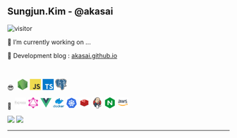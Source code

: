 ## Sungjun.Kim - @akasai

<img src="https://visitor-badge.laobi.icu/badge?page_id=akasai/akasai" alt="visitor"/>

🐋 I’m currently working on ...

🔗 Development blog : [akasai.github.io](https://akasai.github.io)  

<br/>

<p align="">
😎&nbsp;
<code><img height="25" src="https://raw.githubusercontent.com/github/explore/master/topics/nodejs/nodejs.png"></code>
<code><img height="25" src="https://raw.githubusercontent.com/github/explore/master/topics/javascript/javascript.png"></code>
<code><img height="25" src="https://raw.githubusercontent.com/github/explore/master/topics/typescript/typescript.png"></code>
<code><img height="25" src="https://raw.githubusercontent.com/github/explore/master/topics/postgresql/postgresql.png"></code>
</p>

<p align="">
🙂&nbsp;
<code><img height="25" src="https://raw.githubusercontent.com/github/explore/master/topics/express/express.png"></code>
<code><img height="25" src="https://raw.githubusercontent.com/github/explore/master/topics/graphql/graphql.png"></code>
<code><img height="25" src="https://raw.githubusercontent.com/github/explore/master/topics/vue/vue.png"></code>  
<code><img height="25" src="https://raw.githubusercontent.com/github/explore/master/topics/docker/docker.png"></code>
<code><img height="25" src="https://raw.githubusercontent.com/github/explore/master/topics/kubernetes/kubernetes.png"></code>
<code><img height="25" src="https://raw.githubusercontent.com/github/explore/master/topics/redis/redis.png"></code>
<code><img height="25" src="https://raw.githubusercontent.com/github/explore/master/topics/jenkins/jenkins.png"></code>
<code><img height="25" src="https://raw.githubusercontent.com/github/explore/master/topics/nginx/nginx.png"></code>
<code><img height="25" src="https://raw.githubusercontent.com/github/explore/master/topics/aws/aws.png"></code>
</p>

<p align="">
  <img src="https://github-readme-stats.vercel.app/api/top-langs/?username=akasai&show_icons=true&count_private=true&hide=html,python,php" />
  <img src="https://github-readme-stats.vercel.app/api?username=akasai&show_icons=true&line_height=32&count_private=true&hide=contribs&include_all_commits=true" />
</p>

---

